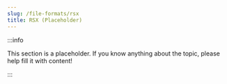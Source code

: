 ```yaml
---
slug: /file-formats/rsx
title: RSX (Placeholder)
---
```


:::info

This section is a placeholder. If you know anything about the topic, please help fill it with content!

:::
